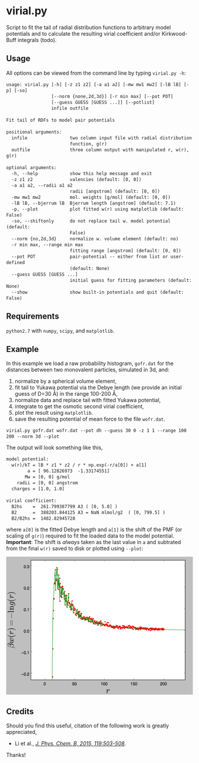 # virial.py
Script to fit the tail of radial distribution functions to arbitrary model potentials and to calculate
the resulting virial coefficient and/or Kirkwood-Buff integrals (todo).

## Usage

All options can be viewed from the command line by typing `virial.py -h`:

~~~~
usage: virial.py [-h] [-z z1 z2] [-a a1 a2] [-mw mw1 mw2] [-lB lB] [-p] [-so]
                 [--norm {none,2d,3d}] [-r min max] [--pot POT]
                 [--guess GUESS [GUESS ...]] [--potlist]
                 infile outfile

Fit tail of RDFs to model pair potentials

positional arguments:
  infile                two column input file with radial distribution
                        function, g(r)
  outfile               three column output with manipulated r, w(r), g(r)

optional arguments:
  -h, --help            show this help message and exit
  -z z1 z2              valencies (default: [0, 0])
  -a a1 a2, --radii a1 a2
                        radii [angstrom] (default: [0, 0])
  -mw mw1 mw2           mol. weights [g/mol] (default: [0, 0])
  -lB lB, --bjerrum lB  Bjerrum length [angstrom] (default: 7.1)
  -p, --plot            plot fitted w(r) using matplotlib (default: False)
  -so, --shiftonly      do not replace tail w. model potential (default:
                        False)
  --norm {no,2d,3d}     normalize w. volume element (default: no)
  -r min max, --range min max
                        fitting range [angstrom] (default: [0, 0])
  --pot POT             pair-potential -- either from list or user-defined
                        (default: None)
  --guess GUESS [GUESS ...]
                        initial guess for fitting parameters (default: None)
  --show                show built-in potentials and quit (default: False)
~~~~

## Requirements

`python2.7` with `numpy`, `scipy`, and `matplotlib`.

## Example

In this example we load a raw probability histogram, `gofr.dat` for the distances between two monovalent particles, simulated in 3d, and:

1. normalize by a spherical volume element,
2. fit tail to Yukawa potential via the Debye length (we provide an initial guess of D=30 Å) in 
   the range 100-200 Å,
3. normalize data and replace tail with fitted Yukawa potential,
4. integrate to get the osmotic second virial coefficient,
5. plot the result using `matplotlib`.
6. save the resulting potential of mean force to the file `wofr.dat`.

~~~~
virial.py gofr.dat wofr.dat --pot dh --guess 30 0 -z 1 1 --range 100 200 --norm 3d --plot
~~~~

The output will look something like this,

~~~~
model potential:
  w(r)/kT = lB * z1 * z2 / r * np.exp(-r/a[0]) + a[1]
        a = [ 96.12826973  -1.33174551]
       Mw = [0, 0] g/mol
    radii = [0, 0] angstrom
  charges = [1.0, 1.0]

virial coefficient:
  B2hs    =  261.799387799 A3 ( [0, 5.0] )
  B2      =  388203.844125 A3 = NaN mlmol/g2  ( [0, 799.5] )
  B2/B2hs =  1482.82945728
~~~~

where `a[0]` is the fitted Debye length and `a[1]` is the shift of the PMF (or scaling of `g(r)`)
required to fit the loaded data to the model potential.
**Important**:
The shift is *always* taken as the last
value in `a` and subtrated from the final `w(r)` saved to disk or plotted using `--plot`:

![alt text](images/pmffit.png "Fitted potential of mean force")

## Credits
Should you find this useful, citation of the following work is greatly appreciated,

- Li et al., [*J. Phys. Chem. B, 2015, 119:503-508*](http://dx.doi.org/10.1021/jp512027j).

Thanks!
